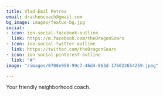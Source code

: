 ```yaml
---
title: Vlad-Emil Petrea
email: drachencoach@gmail.com
bg_image: images/featue-bg.jpg
social:
- icon: ion-social-facebook-outline
  link: https://m.facebook.com/theDragonSoars
- icon: ion-social-twitter-outline
  link: https://twitter.com/theDragonSoars
- icon: ion-social-pinterest-outline
  link: "#"
image: "/images/0708e950-99c7-46d4-863d-176022654259.jpeg"

---
```

Your friendly neighborhood coach.